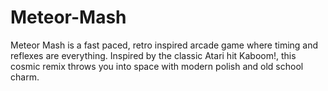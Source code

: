 # Meteor-Mash
Meteor Mash is a fast paced, retro inspired arcade game where timing and reflexes are everything. Inspired by the classic Atari hit Kaboom!, this cosmic remix throws you into space with modern polish and old school charm.
